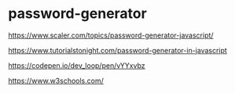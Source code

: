 # password-generator

https://www.scaler.com/topics/password-generator-javascript/

https://www.tutorialstonight.com/password-generator-in-javascript

https://codepen.io/dev_loop/pen/vYYxvbz

https://www.w3schools.com/
